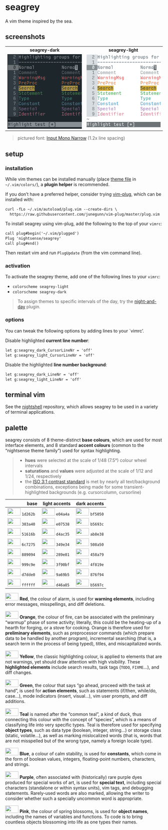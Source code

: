 <h1 id="seagrey">seagrey</h1>

<p>A vim theme inspired by the sea.</p>

<h2 id="screenshots">screenshots</h2>

<table>
<tr><td align="center"><strong>seagrey-dark</strong></td><td align="center"><strong>seagrey-light</strong></td></tr>
<tr>
<td><img src="/img/screenshot-seagrey-dark.png" alt="screenshot of the seagrey-dark vim theme" width="270" /></td>
<td align="center"><img src="/img/screenshot-seagrey-light.png" alt="screenshot of the seagrey-light vim theme" width="270" /></td>
</tr>
</table>

<blockquote>
  <p>pictured font: <a href="http://input.fontbureau.com/">Input Mono Narrow</a> (1.2x line spacing)</p>
</blockquote>

<h2 id="setup">setup</h2>

<h3 id="installation">installation</h3>

<p>While vim themes can be installed manually (place <a href="https://github.com/nightsense/seagrey/tree/master/colors">theme file</a> in <code class="highlighter-rouge">~/.vim/colors/</code>), a <strong>plugin helper</strong> is recommended.</p>

<p>If you don’t have a preferred helper, consider trying <a href="https://github.com/junegunn/vim-plug">vim-plug</a>, which can be installed with:</p>

<div class="highlighter-rouge"><div class="highlight"><pre class="highlight"><code>curl -fLo ~/.vim/autoload/plug.vim --create-dirs \
  https://raw.githubusercontent.com/junegunn/vim-plug/master/plug.vim
</code></pre></div></div>

<p>To install seagrey using vim-plug, add the following to the top of your <code class="highlighter-rouge">vimrc</code>:</p>

<div class="highlighter-rouge"><div class="highlight"><pre class="highlight"><code>call plug#begin('~/.vim/plugged')
Plug 'nightsense/seagrey'
call plug#end()
</code></pre></div></div>

<p>Then restart vim and run <code class="highlighter-rouge">PlugUpdate</code> (from the vim command line).</p>

<h3 id="activation">activation</h3>

<p>To activate the seagrey theme, add one of the following lines to your <code class="highlighter-rouge">vimrc</code>:</p>

<ul>
  <li><code class="highlighter-rouge">colorscheme seagrey-light</code></li>
  <li><code class="highlighter-rouge">colorscheme seagrey-dark</code></li>
</ul>

<blockquote>
  <p>To assign themes to specific intervals of the day, try the <a href="https://github.com/nightsense/night-and-day">night-and-day</a> plugin.</p>
</blockquote>

<h3 id="options">options</h3>

<p>You can tweak the following options by adding lines to your `vimrc’.</p>

<p>Disable highlighted <strong>current line number</strong>:</p>

<div class="highlighter-rouge"><div class="highlight"><pre class="highlight"><code>let g:seagrey_dark_CursorLineNr = 'off'
let g:seagrey_light_CursorLineNr = 'off'
</code></pre></div></div>

<p>Disable the highlighted <strong>line number background</strong>:</p>

<div class="highlighter-rouge"><div class="highlight"><pre class="highlight"><code>let g:seagrey_dark_LineNr = 'off'
let g:seagrey_light_LineNr = 'off'
</code></pre></div></div>

<h2 id="terminal-vim">terminal vim</h2>

<p>See the <a href="https://github.com/nightsense/nightshell">nightshell</a> repository, which allows seagrey to be used in a variety of terminal applications.</p>

<h2 id="palette">palette</h2>

<p>seagrey consists of 8 theme-distinct <strong>base colours</strong>, which are used for most interface elements, and 8 standard <strong>accent colours</strong> (common to the “nightsense theme family”) used for syntax highlighting.</p>

<blockquote>
  <ul>
    <li><strong>hues</strong> were selected at the scale of 1/48 (7.5°) colour wheel intervals</li>
    <li><strong>saturations</strong> and <strong>values</strong> were adjusted at the scale of 1/12 and 1/24, respectively</li>
    <li>the <a href="https://www.w3.org/TR/UNDERSTANDING-WCAG20/visual-audio-contrast-contrast.html#visual-audio-contrast-contrast-73-head">ISO 3:1 contrast standard</a> is met by nearly all text/background combinations, exceptions being made for some transient-highlighted backgrounds (e.g. cursorcolumn, cursorline)</li>
  </ul>
</blockquote>

<table>
  <thead>
    <tr>
      <th style="text-align: right">base</th>
      <th style="text-align: center">light accents</th>
      <th style="text-align: left">dark accents</th>
    </tr>
  </thead>
  <tbody>
    <tr>
      <td style="text-align: right"><img src="http://www.colorhexa.com/1d262b.png" height="24" width="42" /> <code class="highlighter-rouge">1d262b</code> </td>
      <td style="text-align: center"><img src="http://www.colorhexa.com/e04a4a.png" height="24" width="42" /> <code class="highlighter-rouge">e04a4a</code> </td>
      <td style="text-align: left"><img src="http://www.colorhexa.com/bf5050.png" height="24" width="42" /> <code class="highlighter-rouge">bf5050</code></td>
    </tr>
    <tr>
      <td style="text-align: right"><img src="http://www.colorhexa.com/303a40.png" height="24" width="42" /> <code class="highlighter-rouge">303a40</code> </td>
      <td style="text-align: center"><img src="http://www.colorhexa.com/e07538.png" height="24" width="42" /> <code class="highlighter-rouge">e07538</code> </td>
      <td style="text-align: left"><img src="http://www.colorhexa.com/b5693c.png" height="24" width="42" /> <code class="highlighter-rouge">b5693c</code></td>
    </tr>
    <tr>
      <td style="text-align: right"><img src="http://www.colorhexa.com/51616b.png" height="24" width="42" /> <code class="highlighter-rouge">51616b</code> </td>
      <td style="text-align: center"><img src="http://www.colorhexa.com/d4ac35.png" height="24" width="42" /> <code class="highlighter-rouge">d4ac35</code> </td>
      <td style="text-align: left"><img src="http://www.colorhexa.com/ab8e38.png" height="24" width="42" /> <code class="highlighter-rouge">ab8e38</code></td>
    </tr>
    <tr>
      <td style="text-align: right"><img src="http://www.colorhexa.com/6c7275.png" height="24" width="42" /> <code class="highlighter-rouge">6c7275</code> </td>
      <td style="text-align: center"><img src="http://www.colorhexa.com/349e34.png" height="24" width="42" /> <code class="highlighter-rouge">349e34</code> </td>
      <td style="text-align: left"><img src="http://www.colorhexa.com/508a50.png" height="24" width="42" /> <code class="highlighter-rouge">508a50</code></td>
    </tr>
    <tr>
      <td style="text-align: right"><img src="http://www.colorhexa.com/889094.png" height="24" width="42" /> <code class="highlighter-rouge">889094</code> </td>
      <td style="text-align: center"><img src="http://www.colorhexa.com/289e81.png" height="24" width="42" /> <code class="highlighter-rouge">289e81</code> </td>
      <td style="text-align: left"><img src="http://www.colorhexa.com/458a79.png" height="24" width="42" /> <code class="highlighter-rouge">458a79</code></td>
    </tr>
    <tr>
      <td style="text-align: right"><img src="http://www.colorhexa.com/999c9e.png" height="24" width="42" /> <code class="highlighter-rouge">999c9e</code> </td>
      <td style="text-align: center"><img src="http://www.colorhexa.com/3f90bf.png" height="24" width="42" /> <code class="highlighter-rouge">3f90bf</code> </td>
      <td style="text-align: left"><img src="http://www.colorhexa.com/4f819e.png" height="24" width="42" /> <code class="highlighter-rouge">4f819e</code></td>
    </tr>
    <tr>
      <td style="text-align: right"><img src="http://www.colorhexa.com/d7dde0.png" height="24" width="42" /> <code class="highlighter-rouge">d7dde0</code> </td>
      <td style="text-align: center"><img src="http://www.colorhexa.com/9a69b5.png" height="24" width="42" /> <code class="highlighter-rouge">9a69b5</code> </td>
      <td style="text-align: left"><img src="http://www.colorhexa.com/876f94.png" height="24" width="42" /> <code class="highlighter-rouge">876f94</code></td>
    </tr>
    <tr>
      <td style="text-align: right"><img src="http://www.colorhexa.com/ffffff.png" height="24" width="42" /> <code class="highlighter-rouge">ffffff</code> </td>
      <td style="text-align: center"><img src="http://www.colorhexa.com/d46a85.png" height="24" width="42" /> <code class="highlighter-rouge">d46a85</code> </td>
      <td style="text-align: left"><img src="http://www.colorhexa.com/b5697c.png" height="24" width="42" /> <code class="highlighter-rouge">b5697c</code></td>
    </tr>
  </tbody>
</table>

<p><img src="http://www.colorhexa.com/e04a4a.png" height="24" width="42" />
<strong>Red</strong>, the colour of alarm, is used for <strong>warning elements</strong>, including error messages, misspellings, and diff deletions.</p>

<p><img src="http://www.colorhexa.com/e07538.png" height="24" width="42" />
<strong>Orange</strong>, the colour of fire, can be associated with the preliminary “warmup” phase of some activity; literally, this could be the heating-up of a hearth for forging, or a stove for cooking. Orange is therefore used for <strong>preliminary elements</strong>, such as preprocessor commands (which prepare data to be handled by another program), incremental searching (that is, a search term in the process of being typed), titles, and miscapitalized words.</p>

<p><img src="http://www.colorhexa.com/d4ac35.png" height="24" width="42" />
<strong>Yellow</strong>, the classic highlighting colour, is applied to elements that are not warnings, yet should draw attention with high visibility. These <strong>highlighted elements</strong> include search results, task tags (<code class="highlighter-rouge">TODO</code>, <code class="highlighter-rouge">FIXME</code>…), and diff changes.</p>

<p><img src="http://www.colorhexa.com/349e34.png" height="24" width="42" />
<strong>Green</strong>, the colour that says “go ahead, proceed with the task at hand”, is used for <strong>action elements</strong>, such as statements (if/then, while/do, case…), mode indicators (insert, visual…), vim user prompts, and diff additions.</p>

<p><img src="http://www.colorhexa.com/289e81.png" height="24" width="42" />
<strong>Teal</strong> is named after the “common teal”, a kind of duck, thus connecting this colour with the concept of “species”, which is a means of classifying life into very specific types. Teal is therefore used for specifying <strong>object types</strong>, such as data type (boolean, integer, string…) or storage class (static, volatile…), as well as marking mislocalized words (that is, words that are not misspelled but of the wrong type, namely a foreign locale type).</p>

<p><img src="http://www.colorhexa.com/3f90bf.png" height="24" width="42" />
<strong>Blue</strong>, a colour of calm stability, is used for <strong>constants</strong>, which come in the form of boolean values, integers, floating-point numbers, characters, and strings.</p>

<p><img src="http://www.colorhexa.com/9a69b5.png" height="24" width="42" />
<strong>Purple</strong>, often associated with (historically) rare purple dyes produced for special works of art, is used for <strong>special text</strong>, including special characters (standalone or within syntax units), vim tags, and debugging statements. Rarely-used words are also marked, allowing the writer to consider whether such a specially uncommon word is appropriate.</p>

<p><img src="http://www.colorhexa.com/d46a85.png" height="24" width="42" />
<strong>Pink</strong>, the colour of spring blossoms, is used for <strong>object names</strong>, including the names of variables and functions. To code is to bring countless objects blossoming into life as one types their names.</p>
